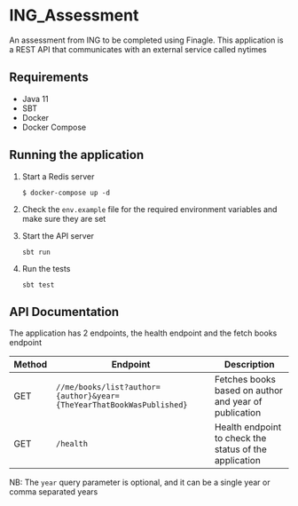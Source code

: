 # ING_Assessment
An assessment from ING to be completed using Finagle. This application is a REST API that communicates with an external service called nytimes

## Requirements
* Java 11
* SBT
* Docker
* Docker Compose

## Running the application
1. Start a Redis server  
    ```
    $ docker-compose up -d    
    ```
2. Check the `env.example` file for the required environment variables and make sure they are set
   
3. Start the API server

    ```sbt run```
4. Run the tests

    ```sbt test```

## API Documentation
The application has 2 endpoints, the health endpoint and the fetch books endpoint

| Method | Endpoint                            | Description                                           |
|--------|-------------------------------------|-------------------------------------------------------|
| GET    | `//me/books/list?author={author}&year={TheYearThatBookWasPublished}` | Fetches books based on author and year of publication |
| GET    | `/health`                           | Health endpoint to check the status of the application |

NB: The `year` query parameter is optional, and it can be a single year or comma separated years
